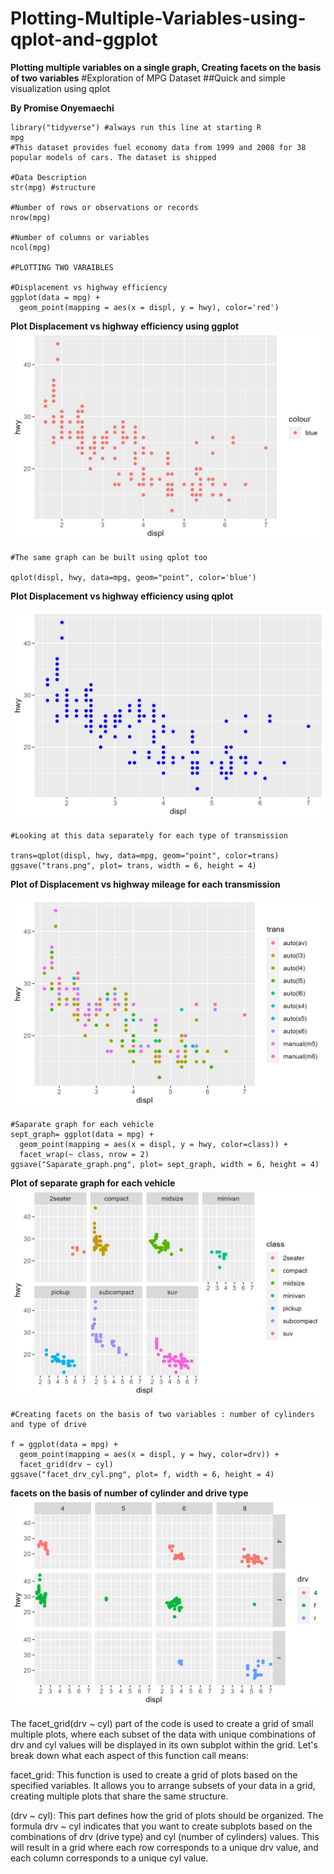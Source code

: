 # Plotting-Multiple-Variables-using-qplot-and-ggplot
**Plotting multiple variables on a single graph, Creating facets on the basis of two variables**
#Exploration of MPG Dataset
##Quick  and simple visualization using qplot

**By  Promise  Onyemaechi**


```
library("tidyverse") #always run this line at starting R
mpg
#This dataset provides fuel economy data from 1999 and 2008 for 38 popular models of cars. The dataset is shipped

#Data Description
str(mpg) #structure

#Number of rows or observations or records
nrow(mpg)

#Number of columns or variables
ncol(mpg)

#PLOTTING TWO VARAIBLES 

#Displacement vs highway efficiency
ggplot(data = mpg) + 
  geom_point(mapping = aes(x = displ, y = hwy), color='red')
```

**Plot Displacement vs highway efficiency using  ggplot**
![Displacement_vs_highway_efficiency](Displacement_vs_highway_efficiency.png)


```
#The same graph can be built using qplot too

qplot(displ, hwy, data=mpg, geom="point", color='blue')
```

**Plot Displacement vs highway efficiency using  qplot**

![same_graph](same_graph.png)

```
#Looking at this data separately for each type of transmission

trans=qplot(displ, hwy, data=mpg, geom="point", color=trans)
ggsave("trans.png", plot= trans, width = 6, height = 4)

```
**Plot  of Displacement vs highway mileage for each transmission**

![trans](trans.png)

```
#Saparate graph for each vehicle
sept_graph= ggplot(data = mpg) + 
  geom_point(mapping = aes(x = displ, y = hwy, color=class)) +
  facet_wrap(~ class, nrow = 2)
ggsave("Saparate_graph.png", plot= sept_graph, width = 6, height = 4)
```
**Plot of separate graph for each vehicle**
![Saparate_graph](Saparate_graph.png)

```
#Creating facets on the basis of two variables : number of cylinders and type of drive

f = ggplot(data = mpg) + 
  geom_point(mapping = aes(x = displ, y = hwy, color=drv)) +
  facet_grid(drv ~ cyl)
ggsave("facet_drv_cyl.png", plot= f, width = 6, height = 4)
```
**facets on the basis of  number of cylinder and drive type**
![facet_drv_cyl](facet_drv_cyl.png)


The facet_grid(drv ~ cyl) part of the code is used to create a grid of small multiple plots, where each subset of the data with unique combinations of drv and cyl values will be displayed in its own subplot within the grid. Let's break down what each aspect of this function call means:
  
  facet_grid: This function is used to create a grid of plots based on the specified variables. It allows you to arrange subsets of your data in a grid, creating multiple plots that share the same structure.

(drv ~ cyl): This part defines how the grid of plots should be organized. The formula drv ~ cyl indicates that you want to create subplots based on the combinations of drv (drive type) and cyl (number of cylinders) values. This will result in a grid where each row corresponds to a unique drv value, and each column corresponds to a unique cyl value.


